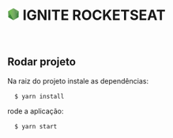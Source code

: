 # <img height="24" src="https://raw.githubusercontent.com/github/explore/80688e429a7d4ef2fca1e82350fe8e3517d3494d/topics/nodejs/nodejs.png" alt="Nodejs" title="Node JS"/> IGNITE ROCKETSEAT

<br />

## **Rodar projeto**

Na raiz do projeto instale as dependências:

```
  $ yarn install
```

rode a aplicação:

```
  $ yarn start
```
